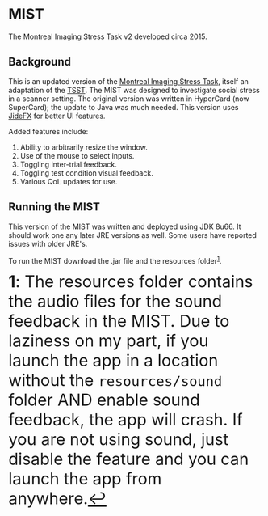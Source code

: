 # MIST
The Montreal Imaging Stress Task v2 developed circa 2015.

## Background
This is an updated version of the [Montreal Imaging Stress Task](https://www.ncbi.nlm.nih.gov/pmc/articles/PMC1197276/), itself an adaptation of the [TSST](https://pubmed.ncbi.nlm.nih.gov/8255414/).  The MIST was designed to investigate social stress in a scanner setting.
The original version was written in HyperCard (now SuperCard); the update to Java was much needed.  This version uses [JideFX](https://github.com/jidesoft/jidefx-oss) for better UI features.

Added features include:
1. Ability to arbitrarily resize the window.
2. Use of the mouse to select inputs.
3. Toggling inter-trial feedback.
4. Toggling test condition visual feedback.
5. Various QoL updates for use.

## Running the MIST
This version of the MIST was written and deployed using JDK 8u66.  It should work one any later JRE versions as well.  Some users have reported issues with older JRE's.

To run the MIST download the .jar file and the resources folder<sup id="a1">[1](#f1)</sup>.

<font size="6"><b id="f1">1</b>: The resources folder contains the audio files for the sound feedback in the MIST.  Due to laziness on my part, if you launch the app in a location without the `resources/sound` folder AND enable sound feedback, the app will crash.  If you are not using sound, just disable the feature and you can launch the app from anywhere.[↩](#a1)</font>
